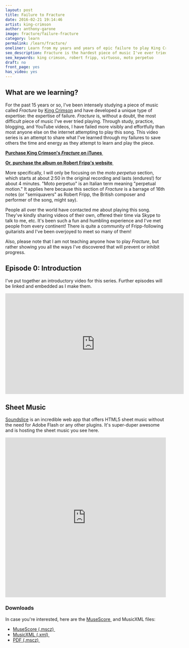 ```yaml
---
layout: post
title: Failure to Fracture
date: 2016-02-21 19:14:46
artist: king-crimson
author: anthony-garone
image: fracture/failure-fracture
category: learn
permalink: /learn/fracture/
oneliner: Learn from my years and years of epic failure to play King Crimson's "Fracture."
seo_description: Fracture is the hardest piece of music I've ever tried to learn.
seo_keywords: king crimson, robert fripp, virtuoso, moto perpetuo
draft: no
front_page: yes
has_video: yes
---
```

## What are we learning?

For the past 15 years or so, I've been intensely studying a piece of music called *Fracture* by [King Crimson](/discover/king-crimson) and have developed a unique type of expertise: the expertise of failure. *Fracture* is, without a doubt, <span class="important">the most difficult piece of music I've ever tried playing</span>. Through study, practice, blogging, and YouTube videos, I have failed more visibly and effortfully than most anyone else on the internet attempting to play this song. This video series is an attempt to share what I've learned through my failures to save others the time and energy as they attempt to learn and play the piece.

**[Purchase King Crimson's *Fracture* on iTunes&nbsp;<i class="non-mwm fa fa-external-link-square"></i>](https://itunes.apple.com/us/album/fracture/id978457922?i=978458012)**

**[Or, purchase the album on Robert Fripp's website&nbsp;<i class="non-mwm fa fa-external-link-square"></i>](http://store.nexternal.com/dgm/starless-and-bible-black-c228.aspx)**

More specifically, <span class="important">I will only be focusing on the *moto perpetuo* section</span>, which starts at about 2:50 in the original recording and lasts (endures!) for about 4 minutes. "Moto perpetuo" is an Italian term meaning "perpetual motion." It applies here because this section of *Fracture* is a barrage of 16th notes (or "semiquavers" as Robert Fripp, the British composer and performer of the song, might say).

People all over the world have contacted me about playing this song. They've kindly sharing videos of their own, offered their time via Skype to talk to me, etc. It's been such a fun and humbling experience and I've met people from every continent! There is quite a community of Fripp-following guitarists and I've been overjoyed to meet so many of them!

Also, please note that <span class="important">I am not teaching anyone how to play *Fracture*</span>, but rather showing you all the ways I've discovered that will prevent or inhibit progress.

## Episode 0: Introduction

I've put together an introductory video for this series. Further episodes will be linked and embedded as I make them.

<div class="video-wrapper"><iframe width="560" height="315" src="https://www.youtube.com/embed/x5LPldcjeH0" frameborder="0" allowfullscreen></iframe></div>

## Sheet Music

[Soundslice](/gear/soundslice) is an incredible web app that offers HTML5 sheet music without the need for Adobe Flash or any other plugins. It's super-duper awesome and is hosting the sheet music you see here.

<iframe src="https://www.soundslice.com/scores/40913/embed/" width="100%" height="500" frameBorder="0" allowfullscreen></iframe>

### Downloads

In case you're interested, here are the [MuseScore&nbsp;<i class="non-mwm fa fa-external-link-square"></i>](http://musescore.org) and MusicXML files:

- [MuseScore (.mscz)&nbsp;<i class="fa fa-download"></i>](https://raw.githubusercontent.com/MakeWeirdMusic/assets/master/learn/fracture/fracture.mscz)
- [MusicXML (.xml)&nbsp;<i class="fa fa-download"></i>](https://raw.githubusercontent.com/MakeWeirdMusic/assets/master/learn/fracture/fracture.xml)
- [PDF (.mscz)&nbsp;<i class="fa fa-download"></i>](https://raw.githubusercontent.com/MakeWeirdMusic/assets/master/learn/fracture/fracture.pdf)
